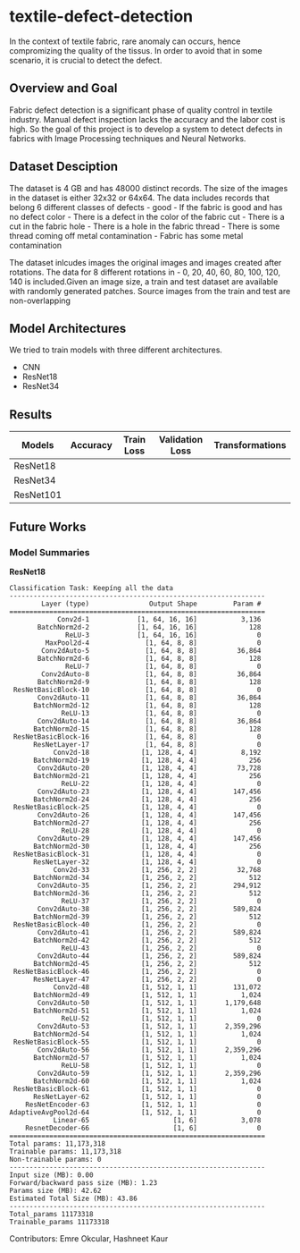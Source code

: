 # textile-defect-detection
In the context of textile fabric, rare anomaly can occurs, hence compromizing the quality of the tissus. In order to avoid that in some scenario, it is crucial to detect the defect.

## Overview and Goal

Fabric defect detection is a significant phase of quality control in textile industry. Manual defect inspection lacks the accuracy and the labor cost is high. So the goal of this project is to develop a system to detect defects in fabrics with Image Processing techniques and Neural Networks.

## Dataset Desciption 

The dataset is 4 GB and has 48000 distinct records. The size of the images in the dataset is either 32x32 or 64x64. The data includes records that belong 6 different classes of defects - 
good - If the fabric is good and has no defect
color - There is a defect in the color of the fabric 
cut - There is a cut in the fabric
hole - There is a hole in the fabric
thread - There is some thread coming off
metal contamination - Fabric has some metal contamination

The dataset inlcudes images the original images and images created after rotations. The data for 8 different rotations in - 0, 20, 40, 60, 80, 100, 120, 140 is included.Given an image size, a train and test dataset are available with randomly generated patches. Source images from the train and test are non-overlapping

## Model Architectures
We tried to train models with three different architectures. 

* CNN
* ResNet18
* ResNet34


## Results

| Models    | Accuracy | Train Loss | Validation Loss | Transformations |
|-----------|----------|------------|-----------------|-----------------|
| ResNet18  |          |            |                 |                 |
| ResNet34  |          |            |                 |                 |
| ResNet101 |          |            |                 |                 |

## Future Works

### Model Summaries

**ResNet18**
```
Classification Task: Keepíng all the data
----------------------------------------------------------------
        Layer (type)               Output Shape         Param #
================================================================
            Conv2d-1            [1, 64, 16, 16]           3,136
       BatchNorm2d-2            [1, 64, 16, 16]             128
              ReLU-3            [1, 64, 16, 16]               0
         MaxPool2d-4              [1, 64, 8, 8]               0
        Conv2dAuto-5              [1, 64, 8, 8]          36,864
       BatchNorm2d-6              [1, 64, 8, 8]             128
              ReLU-7              [1, 64, 8, 8]               0
        Conv2dAuto-8              [1, 64, 8, 8]          36,864
       BatchNorm2d-9              [1, 64, 8, 8]             128
 ResNetBasicBlock-10              [1, 64, 8, 8]               0
       Conv2dAuto-11              [1, 64, 8, 8]          36,864
      BatchNorm2d-12              [1, 64, 8, 8]             128
             ReLU-13              [1, 64, 8, 8]               0
       Conv2dAuto-14              [1, 64, 8, 8]          36,864
      BatchNorm2d-15              [1, 64, 8, 8]             128
 ResNetBasicBlock-16              [1, 64, 8, 8]               0
      ResNetLayer-17              [1, 64, 8, 8]               0
           Conv2d-18             [1, 128, 4, 4]           8,192
      BatchNorm2d-19             [1, 128, 4, 4]             256
       Conv2dAuto-20             [1, 128, 4, 4]          73,728
      BatchNorm2d-21             [1, 128, 4, 4]             256
             ReLU-22             [1, 128, 4, 4]               0
       Conv2dAuto-23             [1, 128, 4, 4]         147,456
      BatchNorm2d-24             [1, 128, 4, 4]             256
 ResNetBasicBlock-25             [1, 128, 4, 4]               0
       Conv2dAuto-26             [1, 128, 4, 4]         147,456
      BatchNorm2d-27             [1, 128, 4, 4]             256
             ReLU-28             [1, 128, 4, 4]               0
       Conv2dAuto-29             [1, 128, 4, 4]         147,456
      BatchNorm2d-30             [1, 128, 4, 4]             256
 ResNetBasicBlock-31             [1, 128, 4, 4]               0
      ResNetLayer-32             [1, 128, 4, 4]               0
           Conv2d-33             [1, 256, 2, 2]          32,768
      BatchNorm2d-34             [1, 256, 2, 2]             512
       Conv2dAuto-35             [1, 256, 2, 2]         294,912
      BatchNorm2d-36             [1, 256, 2, 2]             512
             ReLU-37             [1, 256, 2, 2]               0
       Conv2dAuto-38             [1, 256, 2, 2]         589,824
      BatchNorm2d-39             [1, 256, 2, 2]             512
 ResNetBasicBlock-40             [1, 256, 2, 2]               0
       Conv2dAuto-41             [1, 256, 2, 2]         589,824
      BatchNorm2d-42             [1, 256, 2, 2]             512
             ReLU-43             [1, 256, 2, 2]               0
       Conv2dAuto-44             [1, 256, 2, 2]         589,824
      BatchNorm2d-45             [1, 256, 2, 2]             512
 ResNetBasicBlock-46             [1, 256, 2, 2]               0
      ResNetLayer-47             [1, 256, 2, 2]               0
           Conv2d-48             [1, 512, 1, 1]         131,072
      BatchNorm2d-49             [1, 512, 1, 1]           1,024
       Conv2dAuto-50             [1, 512, 1, 1]       1,179,648
      BatchNorm2d-51             [1, 512, 1, 1]           1,024
             ReLU-52             [1, 512, 1, 1]               0
       Conv2dAuto-53             [1, 512, 1, 1]       2,359,296
      BatchNorm2d-54             [1, 512, 1, 1]           1,024
 ResNetBasicBlock-55             [1, 512, 1, 1]               0
       Conv2dAuto-56             [1, 512, 1, 1]       2,359,296
      BatchNorm2d-57             [1, 512, 1, 1]           1,024
             ReLU-58             [1, 512, 1, 1]               0
       Conv2dAuto-59             [1, 512, 1, 1]       2,359,296
      BatchNorm2d-60             [1, 512, 1, 1]           1,024
 ResNetBasicBlock-61             [1, 512, 1, 1]               0
      ResNetLayer-62             [1, 512, 1, 1]               0
    ResNetEncoder-63             [1, 512, 1, 1]               0
AdaptiveAvgPool2d-64             [1, 512, 1, 1]               0
           Linear-65                     [1, 6]           3,078
    ResnetDecoder-66                     [1, 6]               0
================================================================
Total params: 11,173,318
Trainable params: 11,173,318
Non-trainable params: 0
----------------------------------------------------------------
Input size (MB): 0.00
Forward/backward pass size (MB): 1.23
Params size (MB): 42.62
Estimated Total Size (MB): 43.86
----------------------------------------------------------------
Total_params 11173318
Trainable_params 11173318
```

Contributors: Emre Okcular, Hashneet Kaur

